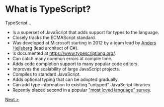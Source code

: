 # What is TypeScript?

TypeScript...
* Is a superset of JavaScript that adds support for types to the language.
* Closely tracks the ECMAScript standard.
* Was developed at Microsoft starting in 2012 by a team lead by <a href="https://www.youtube.com/results?search_query=typescript+anders" target="_blank">Anders Hejlsberg</a> (lead architect of C#).
* Is documented at <a href="https://www.typescriptlang.org/" target="_blank">https://www.typescriptlang.org/</a>.
* Can catch many common errors at compile time.
* Adds code completion support to many popular code editors.
* Improves the scalability of large JavaScript projects.
* Compiles to standard JavaScript.
* Adds optional typing that can be adopted gradually.
* Can add type information to existing "untyped" JavaScript libraries.
* Recently placed second in a popular <a href="https://insights.dice.com/2020/05/29/10-most-loved-programming-languages-rust-typescript-more/" target="_blank">"most loved language" survey</a>.

[Next >](playground.md)
